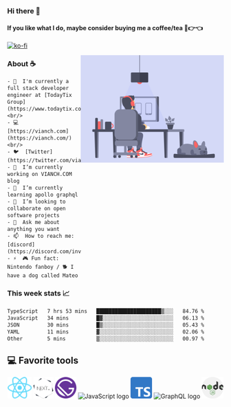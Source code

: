 ### Hi there 👋
#### If you like what I do, maybe consider buying me a coffee/tea 🥺👉👈

[![ko-fi](https://ko-fi.com/img/githubbutton_sm.svg)](https://ko-fi.com/N4N74ADJR)

<img align="right" height="250" src="./images/animation.gif?raw=true" alt="gif"/>

### About ☕
```
- 🚀  I'm currently a full stack developer engineer at [TodayTix Group](https://www.todaytix.com/)<br/>
- 💻  [https://vianch.com](https://vianch.com/)<br/>
- 🐦  [Twitter](https://twitter.com/vianch_tog)
- 🔭  I’m currently working on VIANCH.COM blog
- 🌱  I’m currently learning apollo graphql
- 👯  I’m looking to collaborate on open software projects
- 💬  Ask me about anything you want
- 📫  How to reach me: [discord](https://discord.com/invite/UVgXjgEXX4)
- ⚡  🎮 Fun fact: Nintendo fanboy / 🐕 I have a dog called Mateo
```
### This week stats 📈

<!--START_SECTION:waka-->
```text
TypeScript   7 hrs 53 mins   █████████████████████▒░░░   84.76 % 
JavaScript   34 mins         █▓░░░░░░░░░░░░░░░░░░░░░░░   06.13 % 
JSON         30 mins         █▒░░░░░░░░░░░░░░░░░░░░░░░   05.43 % 
YAML         11 mins         ▓░░░░░░░░░░░░░░░░░░░░░░░░   02.06 % 
Other        5 mins          ▒░░░░░░░░░░░░░░░░░░░░░░░░   00.97 % 
```
<!--END_SECTION:waka-->

## 💻 Favorite tools

<div align="center">
<img height="50px" src="./images/react-atom.svg" alt="ReactJS logo"/> <img height="50px" src="./images/nextjs.png" alt="nextjs logo"/> <img height="50px" src="./images/Gatsby_Monogram.svg" alt="GatsbyJS logo"/> <img height="50px" src="https://upload.wikimedia.org/wikipedia/commons/thumb/6/6a/JavaScript-logo.png/480px-JavaScript-logo.png" alt="JavaScript logo"/> <img height="50px" src="./images/1200px-Typescript_logo_2020.svg.png" alt="typescript logo"/>
<img height="50px" src="https://graphql.org/img/logo.svg" alt="GraphQL logo"/> <img height="50px" src="./images/nodejs.svg" alt="NodeJS logo"/>
</div>

